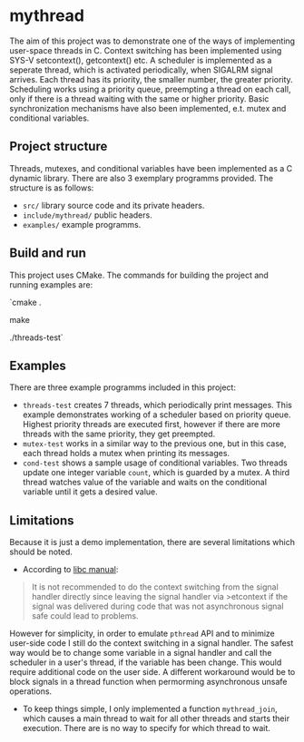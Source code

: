 # mythread
The aim of this project was to demonstrate one of the ways of implementing user-space threads in C. Context switching has been implemented using SYS-V setcontext(), getcontext() etc. A scheduler is implemented as a seperate thread, which is activated periodically, when SIGALRM signal arrives. Each thread has its priority, the smaller number, the greater priority. Scheduling works using a priority queue, preempting a thread on each call, only if there is a thread waiting with the same or higher priority. Basic synchronization mechanisms have also been implemented, e.t. mutex and conditional variables.

## Project structure
Threads, mutexes, and conditional variables have been implemented as a C dynamic library. There are also 3 exemplary programms provided. The structure is as follows:
* `src/` library source code and its private headers.
* `include/mythread/` public headers.
* `examples/` example programms.

## Build and run
This project uses CMake. The commands for building the project and running examples are:

`cmake .

make

./threads-test`

## Examples
There are three example programms included in this project:
* `threads-test` creates 7 threads, which periodically print messages. This example demonstrates working of a scheduler based on priority queue. Highest priority threads are executed first, however if there are more threads with the same priority, they get preempted.
* `mutex-test` works in a similar way to the previous one, but in this case, each thread holds a mutex when printing its messages.
* `cond-test` shows a sample usage of conditional variables. Two threads update one integer variable `count`, which is guarded by a mutex. A third thread watches value of the variable and waits on the conditional variable until it gets a desired value.

## Limitations
Because it is just a demo implementation, there are several limitations which should be noted.
* According to [libc manual](https://www.gnu.org/software/libc/manual/html_node/System-V-contexts.html):
>It is not recommended to do the context switching from the signal handler directly since leaving the signal handler via >etcontext if the signal was delivered during code that was not asynchronous signal safe could lead to problems.

However for simplicity, in order to emulate `pthread` API and to minimize user-side code I still do the context switching in a signal handler. The safest way would be to change some variable in a signal handler and call the scheduler in a user's thread, if the variable has been change. This would require additional code on the user side. A different workaround would be to block signals in a thread function when permorming asynchronous unsafe operations.
* To keep things simple, I only implemented a function `mythread_join`, which causes a main thread to wait for all other threads and starts their execution. There are is no way to specify for which thread to wait.
